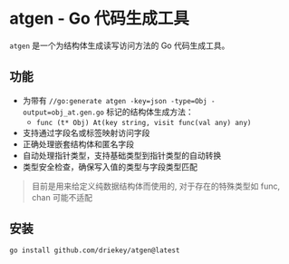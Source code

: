 # atgen - Go 代码生成工具

`atgen` 是一个为结构体生成读写访问方法的 Go 代码生成工具。

## 功能
- 为带有 `//go:generate atgen -key=json -type=Obj -output=obj_at.gen.go` 标记的结构体生成方法：
  - `func (t* Obj) At(key string, visit func(val any) any)`
- 支持通过字段名或标签映射访问字段
- 正确处理嵌套结构体和匿名字段
- 自动处理指针类型，支持基础类型到指针类型的自动转换
- 类型安全检查，确保写入值的类型与字段类型匹配

> 目前是用来给定义纯数据结构体而使用的, 对于存在的特殊类型如 func, chan 可能不适配

## 安装

```bash
go install github.com/driekey/atgen@latest
```